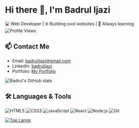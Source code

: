 # Hi there 👋, I'm Badrul Ijazi

💻 Web Developer | 🌐 Building cool websites | 🚀 Always learning
<br/>
![Profile Views](https://komarev.com/ghpvc/?username=D4NG02&label=Profile%20views&color=0e75b6&style=flat)

## 📫 Contact Me
- Email: badrulijazi@gmail.com
- LinkedIn: [badrulijazi](linkedin.com/in/badrulijazi)
- Portfolio: [My Portfolio](https://badrulijazi.com/)

![Badrul's GitHub stats](https://github-readme-stats.vercel.app/api?username=D4NG02&show_icons=true)

## 🛠️ Languages & Tools
![HTML5](https://img.shields.io/badge/HTML5-E34F26?style=flat&logo=html5&logoColor=white)
![CSS3](https://img.shields.io/badge/CSS3-1572B6?style=flat&logo=css3&logoColor=white)
![JavaScript](https://img.shields.io/badge/JavaScript-F7DF1E?style=flat&logo=javascript&logoColor=black)
![React](https://img.shields.io/badge/React-20232A?style=flat&logo=react&logoColor=61DAFB)
![Node.js](https://img.shields.io/badge/Node.js-339933?style=flat&logo=nodedotjs&logoColor=white)
![Git](https://img.shields.io/badge/Git-F05032?style=flat&logo=git&logoColor=white)

[![Top Langs](https://github-readme-stats.vercel.app/api/top-langs/?username=D4NG02&layout=compact&langs_count=8&theme=default)](https://github.com/anuraghazra/github-readme-stats)
